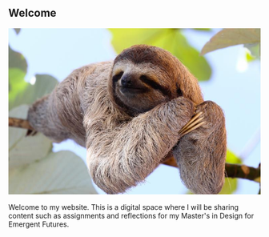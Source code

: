 ## Welcome

![](../images/perezoso.jpg)

Welcome to my website. This is a digital space where I will be sharing content such as assignments and reflections for my Master's in Design for Emergent Futures. 
